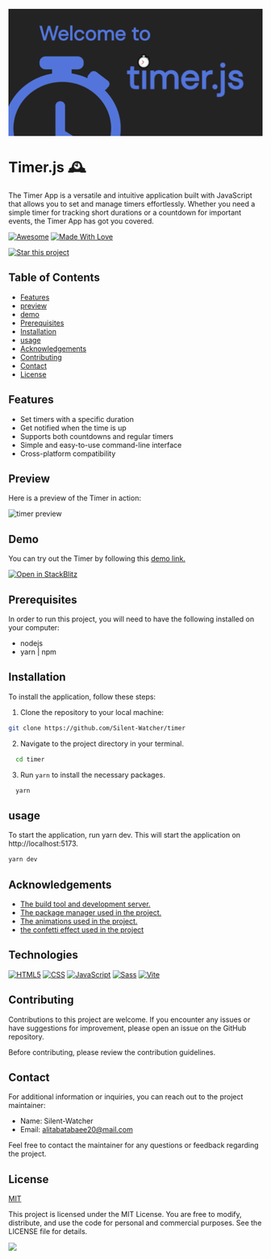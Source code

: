 
![timer.js banner](https://github.com/Silent-Watcher/timer/blob/master/public/img/banner.png)

# Timer.js 🕰️

The Timer App is a versatile and intuitive application built with JavaScript that allows you to set and manage timers effortlessly. Whether you need a simple timer for tracking short durations or a countdown for important events, the Timer App has got you covered.

<p dir="auto"><a href="https://github.com/sindresorhus/awesome"><img src="https://camo.githubusercontent.com/abb97269de2982c379cbc128bba93ba724d8822bfbe082737772bd4feb59cb54/68747470733a2f2f63646e2e7261776769742e636f6d2f73696e647265736f726875732f617765736f6d652f643733303566333864323966656437386661383536353265336136336531353464643865383832392f6d656469612f62616467652e737667" alt="Awesome" data-canonical-src="https://cdn.rawgit.com/sindresorhus/awesome/d7305f38d29fed78fa85652e3a63e154dd8e8829/media/badge.svg" style="max-width: 100%;"></a> <a href="https://github.com/chetanraj/awesome-github-badges"><img src="https://camo.githubusercontent.com/ff817852f0d676a36eaa3108d380e0052e689d9e0bc3eb42818fb21008708420/68747470733a2f2f696d672e736869656c64732e696f2f62616467652f4d616465253230576974682d4c6f76652d6f72616e67652e737667" alt="Made With Love" data-canonical-src="https://img.shields.io/badge/Made%20With-Love-orange.svg" style="max-width: 100%;"></a></p>


[![Star this project](https://img.shields.io/badge/-⭐%20Star%20this%20project-yellow?style=for-the-badge)](https://github.com/Silent-Watcher/cli-word-guessing-game)

## Table of Contents

-   [Features](https://github.com/Silent-Watcher/timer#features)
-   [preview](https://github.com/Silent-Watcher/timer#preview)
-   [demo](https://github.com/Silent-Watcher/timer#demo)
-   [Prerequisites](https://github.com/Silent-Watcher/timer#Prerequisites)
-   [Installation](https://github.com/Silent-Watcher/timer#Installation)
-   [usage](https://github.com/Silent-Watcher/timer#usage)
-   [Acknowledgements](https://github.com/Silent-Watcher/timer#Acknowledgements)
-   [Contributing](https://github.com/Silent-Watcher/timer#Contributing)
-   [Contact](https://github.com/Silent-Watcher/timer#Contact)
-   [License](https://github.com/Silent-Watcher/timer#License)

## Features

- Set timers with a specific duration
- Get notified when the time is up
- Supports both countdowns and regular timers
- Simple and easy-to-use command-line interface
- Cross-platform compatibility

## Preview

Here is a preview of the Timer in action:

![timer preview](https://iili.io/H4qTSn9.gif)

## Demo

You can try out the Timer by following this [demo link.](https://silent-watcher.github.io/timer/)
<p>
 
[![Open in StackBlitz](https://developer.stackblitz.com/img/open_in_stackblitz.svg)](https://stackblitz.com/github/Silent-Watcher/timer)

</p>


## Prerequisites

In order to run this project, you will need to have the following installed on your computer:
- nodejs
- yarn | npm

## Installation

To install the application, follow these steps:

1.  Clone the repository to your local machine:

 
```bash
git clone https://github.com/Silent-Watcher/timer
```

2. Navigate to the project directory in your terminal.

 
```bash
  cd timer
```
3. Run `yarn` to install the necessary packages.

 
```bash
  yarn
```

## usage

To start the application, run yarn dev. This will start the application on http://localhost:5173.

```bash
yarn dev
```

## Acknowledgements

 - [The build tool and development server.](https://vitejs.dev/)
 - [The package manager used in the project.](https://yarnpkg.com/)
 - [The animations used in the project.](https://animate.style/)
 - [the confetti effect used in the project](https://party.js.org/)

## Technologies

<p>
<a target="_blank" rel="noopener noreferrer nofollow" href="https://camo.githubusercontent.com/96a539d0f4942d7f622d96b43372b8e6038ff508e690609b1ffc1fc3108025bb/68747470733a2f2f696d672e736869656c64732e696f2f62616467652f2d48544d4c352d3030303f266c6f676f3d68746d6c35266c6f676f436f6c6f723d453334463236"><img src="https://camo.githubusercontent.com/96a539d0f4942d7f622d96b43372b8e6038ff508e690609b1ffc1fc3108025bb/68747470733a2f2f696d672e736869656c64732e696f2f62616467652f2d48544d4c352d3030303f266c6f676f3d68746d6c35266c6f676f436f6c6f723d453334463236" alt="HTML5" data-canonical-src="https://img.shields.io/badge/-HTML5-000?&amp;logo=html5&amp;logoColor=E34F26" style="max-width: 100%;"></a>
<a target="_blank" rel="noopener noreferrer nofollow" href="https://camo.githubusercontent.com/9aa9859905af6a3b26edde4a73cf1974ed9ae204b16f24f4b704b5cafe1159c2/68747470733a2f2f696d672e736869656c64732e696f2f62616467652f2d4353532d3030303f266c6f676f3d63737333266c6f676f436f6c6f723d313537324236"><img src="https://camo.githubusercontent.com/9aa9859905af6a3b26edde4a73cf1974ed9ae204b16f24f4b704b5cafe1159c2/68747470733a2f2f696d672e736869656c64732e696f2f62616467652f2d4353532d3030303f266c6f676f3d63737333266c6f676f436f6c6f723d313537324236" alt="CSS" data-canonical-src="https://img.shields.io/badge/-CSS-000?&amp;logo=css3&amp;logoColor=1572B6" style="max-width: 100%;"></a>
 <a target="_blank" rel="noopener noreferrer nofollow" href="https://camo.githubusercontent.com/4b4858ab474b4aaf1d67602c602f1149a7666b04563d1e674a21922d66537b14/68747470733a2f2f696d672e736869656c64732e696f2f62616467652f2d4a6176615363726970742d3030303f266c6f676f3d4a617661536372697074266c6f676f436f6c6f723d646463353038"><img src="https://camo.githubusercontent.com/4b4858ab474b4aaf1d67602c602f1149a7666b04563d1e674a21922d66537b14/68747470733a2f2f696d672e736869656c64732e696f2f62616467652f2d4a6176615363726970742d3030303f266c6f676f3d4a617661536372697074266c6f676f436f6c6f723d646463353038" alt="JavaScript" data-canonical-src="https://img.shields.io/badge/-JavaScript-000?&amp;logo=JavaScript&amp;logoColor=ddc508" style="max-width: 100%;"></a>
<a target="_blank" rel="noopener noreferrer nofollow" href="https://camo.githubusercontent.com/404617cc3b075fbc7b1483a9b43d0f6be4aeec1bbd464bf51651c572414009c7/68747470733a2f2f696d672e736869656c64732e696f2f62616467652f2d536173732d3030303f266c6f676f3d53617373"><img src="https://camo.githubusercontent.com/404617cc3b075fbc7b1483a9b43d0f6be4aeec1bbd464bf51651c572414009c7/68747470733a2f2f696d672e736869656c64732e696f2f62616467652f2d536173732d3030303f266c6f676f3d53617373" alt="Sass" data-canonical-src="https://img.shields.io/badge/-Sass-000?&amp;logo=Sass" style="max-width: 100%;"></a>
<a target="_blank" rel="noopener noreferrer nofollow" href="https://camo.githubusercontent.com/9931d101c80aa7cef99bbc377a51936afeb68674645815f815b851fd8de8c470/68747470733a2f2f696d672e736869656c64732e696f2f62616467652f2d566974652d3030303f266c6f676f3d56697465"><img src="https://camo.githubusercontent.com/9931d101c80aa7cef99bbc377a51936afeb68674645815f815b851fd8de8c470/68747470733a2f2f696d672e736869656c64732e696f2f62616467652f2d566974652d3030303f266c6f676f3d56697465" alt="Vite" data-canonical-src="https://img.shields.io/badge/-Vite-000?&amp;logo=Vite" style="max-width: 100%;"></a>
</p>


## Contributing

Contributions to this project are welcome. 
If you encounter any issues or have suggestions for improvement, please open an issue on the GitHub repository.

Before contributing, please review the contribution guidelines.

## Contact

For additional information or inquiries, you can reach out to the project maintainer:

- Name: Silent-Watcher
- Email: alitabatabaee20@mail.com

Feel free to contact the maintainer for any questions or feedback regarding the project.

## License

[MIT](https://choosealicense.com/licenses/mit/)

This project is licensed under the MIT License. You are free to modify, distribute, and use the code for personal and commercial purposes. See the LICENSE file for details.

<a target="_blank" rel="noopener noreferrer nofollow" href="https://camo.githubusercontent.com/6038c8f1fd8f60de75477470e5a87210e9256202e01dfba9986446304a0f0254/68747470733a2f2f63617073756c652d72656e6465722e76657263656c2e6170702f6170693f747970653d776176696e6726636f6c6f723d6772616469656e74266865696768743d36302673656374696f6e3d666f6f746572"><img src="https://camo.githubusercontent.com/6038c8f1fd8f60de75477470e5a87210e9256202e01dfba9986446304a0f0254/68747470733a2f2f63617073756c652d72656e6465722e76657263656c2e6170702f6170693f747970653d776176696e6726636f6c6f723d6772616469656e74266865696768743d36302673656374696f6e3d666f6f746572" data-canonical-src="https://capsule-render.vercel.app/api?type=waving&amp;color=gradient&amp;height=60&amp;section=footer" style="max-width: 100%;"></a>


